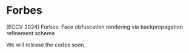 # Forbes

[ECCV 2024] Forbes: Face obfuscation rendering via backpropagation refinement scheme

We will release the codes soon. 
